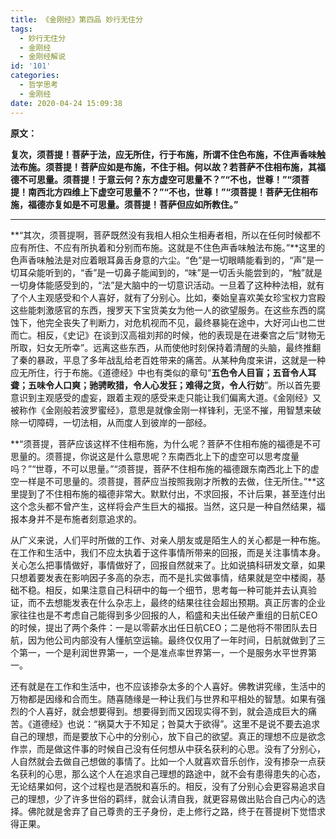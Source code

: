 ```yaml
---
title: 《金刚经》第四品 妙行无住分
tags:
  - 妙行无住分
  - 金刚经
  - 金刚经解说
id: '101'
categories:
  - 哲学思考
  - 金刚经
date: 2020-04-24 15:09:38
---
```


**原文：**

**复次，须菩提！菩萨于法，应无所住，行于布施，所谓不住色布施，不住声香味触法布施。须菩提！菩萨应如是布施，不住于相。何以故？若菩萨不住相布施，其福德不可思量。须菩提！于意云何？东方虚空可思量不？”“不也，世尊！”“须菩提！南西北方四维上下虚空可思量不？”“不也，世尊！”“须菩提！菩萨无住相布施，福德亦复如是不可思量。须菩提！菩萨但应如所教住。”**
<!-- more -->
* * *

**“其次，须菩提啊，菩萨既然没有我相人相众生相寿者相，所以在任何时候都不应有所住、不应有所执着和分别而布施。这就是不住色声香味触法布施。”**这里的色声香味触法是对应着眼耳鼻舌身意的六尘。“色”是一切眼睛能看到的，“声”是一切耳朵能听到的，“香”是一切鼻子能闻到的，“味”是一切舌头能尝到的，“触”就是一切身体能感受到的，“法”是大脑中的一切意识活动。一旦着了这种种法相，就有了个人主观感受和个人喜好，就有了分别心。比如，秦始皇喜欢美女珍宝权力宫殿这些能刺激感官的东西，搜罗天下宝货美女为他一人的欲望服务。在这些东西的腐蚀下，他完全丧失了判断力，对危机视而不见，最终暴毙在途中，大好河山也二世而亡。相反，《史记》在谈到汉高祖刘邦的时候，他的表现是在进秦宫之后“财物无所取，妇女无所幸”。远离这些东西，从而使他时刻保持着清醒的头脑，最终推翻了秦的暴政，平息了多年战乱给老百姓带来的痛苦。从某种角度来讲，这就是一种应无所住，行于布施。《道德经》中也有类似的章句“**五色令人目盲；五音令人耳聋；五味令人口爽；驰骋畋猎，令人心发狂；难得之货，令人行妨**”。所以首先要意识到主观感受的虚妄，跟着主观的感受来走只能让我们偏离大道。《金刚经》又被称作《金刚般若波罗蜜经》，意思是就像金刚一样锋利，无坚不摧，用智慧来破除一切障碍，一切法相，从而度人到彼岸的一部经。

**“须菩提，菩萨应该这样不住相布施，为什么呢？菩萨不住相布施的福德是不可思量的。须菩提，你说这是什么意思呢？东南西北上下的虚空可以思考度量吗？”“世尊，不可以思量。”“须菩提，菩萨不住相布施的福德跟东南西北上下的虚空一样是不可思量的。须菩提，菩萨应当按照我刚才所教的去做，住无所住。”**这里提到了不住相布施的福德非常大。默默付出，不求回报，不计后果，甚至连付出这个念头都不曾产生，这样将会产生巨大的福报。当然，这只是一种自然结果，福报本身并不是布施者刻意追求的。

从广义来说，人们平时所做的工作、对亲人朋友或是陌生人的关心都是一种布施。在工作和生活中，我们不应太执着于这件事情所带来的回报，而是关注事情本身。关心怎么把事情做好，事情做好了，回报自然就来了。比如说搞科研发文章，如果只想着要发表在影响因子多高的杂志，而不是扎实做事情，结果就是空中楼阁，基础不稳。相反，如果注意自己科研中的每一个细节，思考每一种可能并去认真验证，而不去想能发表在什么杂志上，最终的结果往往会超出预期。真正厉害的企业家往往也是不考虑自己能得到多少回报的人，稻盛和夫出任破产重组的日航CEO的时候，提出了两个条件：一是以零薪水出任日航CEO；二是他将不带团队去日航，因为他公司内部没有人懂航空运输。最终仅仅用了一年时间，日航就做到了三个第一，一个是利润世界第一，一个是准点率世界第一，一个是服务水平世界第一。

还有就是在工作和生活中，也不应该掺杂太多的个人喜好。佛教讲究缘，生活中的万物都是因缘和合而生。随喜随缘是一种让我们与世界和平相处的智慧。如果有强烈的个人喜好，就会想要得到。想要得到而又因现实得不到，就会造成巨大的痛苦。《道德经》也说：“祸莫大于不知足；咎莫大于欲得”。这里不是说不要去追求自己的理想，而是要放下心中的分别心，放下自己的欲望。真正的理想不应是欲念作祟，而是做这件事的时候自己没有任何想从中获名获利的心思。没有了分别心，人自然就会去做自己想做的事情了。比如一个人就喜欢音乐创作，没有掺杂一点获名获利的心思，那么这个人在追求自己理想的路途中，就不会有患得患失的心态，无论结果如何，这个过程也是洒脱和喜乐的。相反，没有了分别心会更容易追求自己的理想，少了许多世俗的羁绊，就会认清自我，就更容易做出贴合自己内心的选择。佛陀就是舍弃了自己尊贵的王子身份，走上修行之路，终于在菩提树下觉悟求得正果。